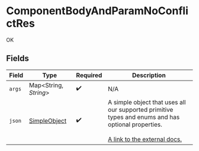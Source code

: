 # ComponentBodyAndParamNoConflictRes

OK


## Fields

| Field                                                                                                                                                          | Type                                                                                                                                                           | Required                                                                                                                                                       | Description                                                                                                                                                    |
| -------------------------------------------------------------------------------------------------------------------------------------------------------------- | -------------------------------------------------------------------------------------------------------------------------------------------------------------- | -------------------------------------------------------------------------------------------------------------------------------------------------------------- | -------------------------------------------------------------------------------------------------------------------------------------------------------------- |
| `args`                                                                                                                                                         | Map\<String, *String*>                                                                                                                                         | :heavy_check_mark:                                                                                                                                             | N/A                                                                                                                                                            |
| `json`                                                                                                                                                         | [SimpleObject](../../models/shared/SimpleObject.md)                                                                                                            | :heavy_check_mark:                                                                                                                                             | A simple object that uses all our supported primitive types and enums and has optional properties.<br/><br/>[A link to the external docs.](https://speakeasy.com/docs) |